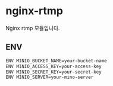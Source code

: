 # nginx-rtmp
Nginx rtmp 모듈입니다. 

## ENV
```sh
ENV MINIO_BUCKET_NAME=your-bucket-name 
ENV MINIO_ACCESS_KEY=your-access-key 
ENV MINIO_SECRET_KEY=your-secret-key 
ENV MINIO_SERVER=your-mino-server
```